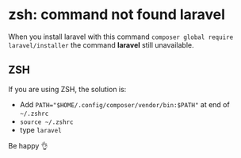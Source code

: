 # zsh: command not found laravel

When you install laravel with this command `composer global require laravel/installer` the command  **laravel** still unavailable.

## ZSH

If you are using ZSH, the solution is:

* Add `PATH="$HOME/.config/composer/vendor/bin:$PATH"` at end of `~/.zshrc`
* `source ~/.zshrc`
* type `laravel` 



Be happy 👌

